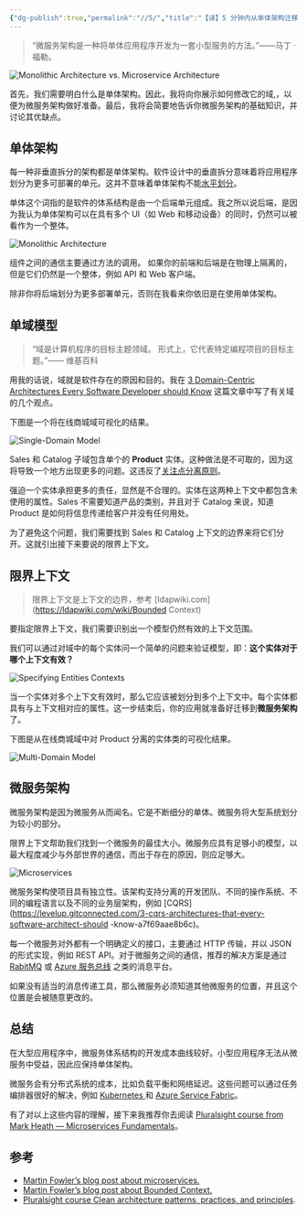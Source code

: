 ```yaml
---
{"dg-publish":true,"permalink":"//5/","title":"【译】5 分钟内从单体架构迁移到微服务架构","tags":["掘金翻译计划","微服务"]}
---
```



> “微服务架构是一种将单体应用程序开发为一套小型服务的方法。”——马丁 · 福勒。

![Monolithic Architecture vs. Microservice Architecture](https://cdn.ytools.xyz/uPic/0081Kckwgy1gl3oixi4ktj318x0u0e81.jpg)

首先，我们需要明白什么是单体架构。因此，我将向你展示如何修改它的域,，以便为微服务架构做好准备。最后，我将会简要地告诉你微服务架构的基础知识，并讨论其优缺点。

## 单体架构

每一种非垂直拆分的架构都是单体架构。软件设计中的垂直拆分意味着将应用程序划分为更多可部署的单元。这并不意味着单体架构不能[水平划分](https://levelup.gitconnected.com/layers-in-software-architecture-that-every-sofware-architect-should-know-76b2452b9d9a)。

单体这个词指的是软件的体系结构是由一个后端单元组成。我之所以说后端，是因为我认为单体架构可以在具有多个 UI（如 Web 和移动设备）的同时，仍然可以被看作为一个整体。

![Monolithic Architecture](https://cdn.ytools.xyz/uPic/0081Kckwgy1gl3oiyfcgrj309h0e7dgg.jpg)

组件之间的通信主要通过方法的调用。 如果你的前端和后端是在物理上隔离的，但是它们仍然是一个整体，例如 API 和 Web 客户端。

除非你将后端划分为更多部署单元，否则在我看来你依旧是在使用单体架构。

## 单域模型

> “域是计算机程序的目标主题领域。 形式上，它代表特定编程项目的目标主题。”—— 维基百科

用我的话说，域就是软件存在的原因和目的。我在 [3 Domain-Centric Architectures Every Software Developer should Know](https://levelup.gitconnected.com/3-domain-centric-architectures-every-software-developer-should-know-a15727ada79f) 这篇文章中写了有关域的几个观点。

下图是一个将在线商城域可视化的结果。

![Single-Domain Model](https://cdn.ytools.xyz/uPic/0081Kckwgy1gl3oj5uhidj31kr0siwfk.jpg)

Sales 和 Catalog 子域包含单个的 **Product** 实体。这种做法是不可取的，因为这将导致一个地方出现更多的问题。这违反了[关注点分离原则](https://en.wikipedia.org/wiki/Separation_of_concerns)。

强迫一个实体承担更多的责任，显然是不合理的。实体在这两种上下文中都包含未使用的属性。Sales 不需要知道产品的类别，并且对于 Catalog 来说，知道 Product 是如何将信息传递给客户并没有任何用处。

为了避免这个问题，我们需要找到 Sales 和 Catalog 上下文的边界来将它们分开。这就引出接下来要说的限界上下文。

## 限界上下文

> 限界上下文是上下文的边界，参考 [Idapwiki.com](https://ldapwiki.com/wiki/Bounded Context)

要指定限界上下文，我们需要识别出一个模型仍然有效的上下文范围。

我们可以通过对域中的每个实体问一个简单的问题来验证模型，即：**这个实体对于哪个上下文有效？**

![Specifying Entities Contexts](https://cdn.ytools.xyz/uPic/0081Kckwgy1gl3oj7fmupj31pf0riwgp.jpg)

当一个实体对多个上下文有效时，那么它应该被划分到多个上下文中。每个实体都具有与上下文相对应的属性。这一步结束后，你的应用就准备好迁移到**微服务架构**了。

下图是从在线商城域中对 Product 分离的实体类的可视化结果。

![Multi-Domain Model](https://cdn.ytools.xyz/uPic/0081Kckwgy1gl3oj7fmupj31pf0riwgp.jpg)

## 微服务架构

微服务架构是因为微服务从而闻名。它是不断细分的单体。微服务将大型系统划分为较小的部分。

限界上下文帮助我们找到一个微服务的最佳大小。微服务应具有足够小的模型，以最大程度减少与外部世界的通信，而出于存在的原因，则应足够大。

![Microservices](https://cdn.ytools.xyz/uPic/0081Kckwgy1gl3ojcifbtj30y10u0gs9.jpg)

微服务架构使项目具有独立性。该架构支持分离的开发团队、不同的操作系统、不同的编程语言以及不同的业务层架构，例如 [CQRS](https://levelup.gitconnected.com/3-cqrs-architectures-that-every-software-architect-should -know-a7f69aae8b6c)。

每一个微服务对外都有一个明确定义的接口，主要通过 HTTP 传输，并以 JSON 的形式实现，例如 REST API。对于微服务之间的通信，推荐的解决方案是通过 [RabitMQ](https://www.rabbitmq.com/) 或 [Azure 服务总线](https://azure.microsoft.com/cs-cz/services) 之类的消息平台。

如果没有适当的消息传递工具，那么微服务必须知道其他微服务的位置，并且这个位置是会被随意更改的。

## 总结

在大型应用程序中，微服务体系结构的开发成本曲线较好。小型应用程序无法从微服务中受益，因此应保持单体架构。

微服务会有分布式系统的成本，比如负载平衡和网络延迟。这些问题可以通过任务编排器很好的解决，例如 [Kubernetes ](https://kubernetes.io/) 和 [Azure Service Fabric](https://azure.microsoft.com/cs-cz/services/service-fabric/)。

有了对以上这些内容的理解，接下来我推荐你去阅读 [Pluralsight course from Mark Heath — Microservices Fundamentals](https://app.pluralsight.com/library/courses/microservices-fundamentals/table-of-contents)。

## 参考

- [Martin Fowler’s blog post about microservices.](https://martinfowler.com/microservices/)
- [Martin Fowler’s blog post about Bounded Context.](https://martinfowler.com/bliki/BoundedContext.html)
- [Pluralsight course Clean architecture patterns, practices, and principles](https://app.pluralsight.com/library/courses/clean-architecture-patterns-practices-principles/table-of-contents).
